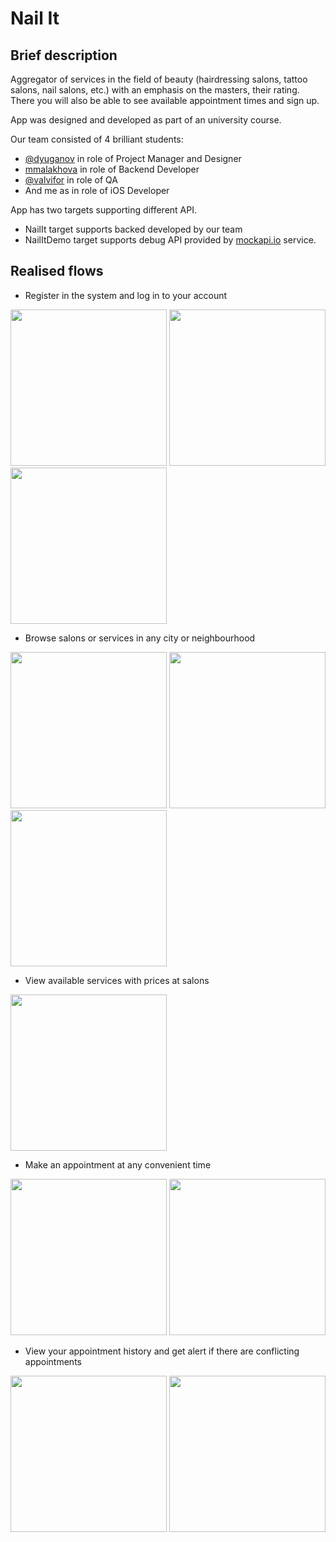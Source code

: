 # Nail It

## Brief description 
Aggregator of services in the field of beauty (hairdressing salons, tattoo salons, nail salons, etc.) with an emphasis on the masters, their rating. 
There you will also be able to see available appointment times and sign up.

App was designed and developed as part of an university course. 

Our team consisted of 4 brilliant students:
  - [@dyuganov](https://github.com/dyuganov) in role of Project Manager and Designer
  - [mmalakhova](https://github.com/mmalakhova) in role of Backend Developer
  - [@valvifor](https://github.com/valvifor) in role of QA
  - And me as in role of iOS Developer

App has two targets supporting different API.
  - NailIt target supports backed developed by our team
  - NailItDemo target supports debug API provided by [mockapi.io](https://mockapi.io) service.

## Realised flows

  - Register in the system and log in to your account

    <p float="left">
  <img src="https://github.com/FinickyPrune/nail-it-ios/assets/44488721/32d06620-c963-4888-9dbd-02a02d55b57c" width="250" />
  <img src="https://github.com/FinickyPrune/nail-it-ios/assets/44488721/ae01f0b1-57ce-4ca9-a7f2-f0743c5db7e3" width="250" />
  <img src="https://github.com/FinickyPrune/nail-it-ios/assets/44488721/5f193fd6-f5cd-4bb6-a4f2-1f0aba9ccb50" width="250" /> 
    </p>

  - Browse salons or services in any city or neighbourhood

    <p float="left">
  <img src="https://github.com/FinickyPrune/nail-it-ios/assets/44488721/d7ea33bf-ca11-4de7-9e9c-2b1dd29740a0" width="250" />
  <img src="https://github.com/FinickyPrune/nail-it-ios/assets/44488721/4eeee2ff-e23a-4fa0-aecf-a5da89c57b6d" width="250" /> 
  <img src="https://github.com/FinickyPrune/nail-it-ios/assets/44488721/0ae5d8ce-9d9e-4c30-84cd-3d1df55aa91d" width="250" /> 
    </p>

  - View available services with prices at salons

    <p float="left">
  <img src="https://github.com/FinickyPrune/nail-it-ios/assets/44488721/709ad480-b381-4406-8e4b-48bfc6b89377" width="250" />
    </p>

  - Make an appointment at any convenient time

    <p float="left">
  <img src="https://github.com/FinickyPrune/nail-it-ios/assets/44488721/e854c3e2-500c-4980-93cb-289835c44126" width="250" />
  <img src="https://github.com/FinickyPrune/nail-it-ios/assets/44488721/7d074a00-0382-4c89-af70-3de59e61f731" width="250" /> 
    </p>

  - View your appointment history and get alert if there are conflicting appointments

    <p float="left">
  <img src="https://github.com/FinickyPrune/nail-it-ios/assets/44488721/81134b68-8c38-4555-90eb-89517912a606" width="250" />
  <img src="https://github.com/FinickyPrune/nail-it-ios/assets/44488721/3e54eafc-8bee-440a-8891-88be09f2c5cd" width="250" />
    </p>
